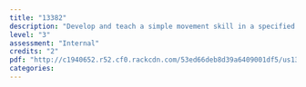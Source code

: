 ```yaml
---
title: "13382"
description: "Develop and teach a simple movement skill in a specified workplace"
level: "3"
assessment: "Internal"
credits: "2"
pdf: "http://c1940652.r52.cf0.rackcdn.com/53ed66deb8d39a6409001df5/us13382v3.pdf"
categories:
---
```

